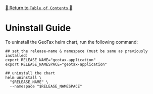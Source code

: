 [🔗 Return to `Table of Contents` 🔗](../../README.md#guides)

# Uninstall Guide

To uninstall the GeoTax helm chart, run the following command:

```shell
## set the release-name & namespace (must be same as previously installed)
export RELEASE_NAME="geotax-application"
export RELEASE_NAMESPACE="geotax-application"

## uninstall the chart
helm uninstall \
  "$RELEASE_NAME" \
  --namespace "$RELEASE_NAMESPACE"
```